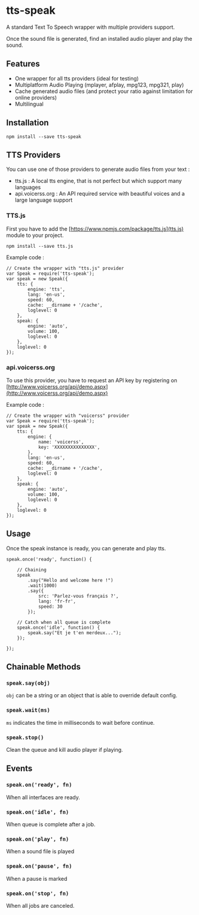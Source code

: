 # tts-speak

A standard Text To Speech wrapper with multiple providers support.

Once the sound file is generated, find an installed audio player and play the sound.

## Features

- One wrapper for all tts providers (ideal for testing)
- Multiplatform Audio Playing (mplayer, afplay, mpg123, mpg321, play)
- Cache generated audio files (and protect your ratio against limitation for online providers)
- Multilingual

## Installation

```
npm install --save tts-speak
```

## TTS Providers

You can use one of those providers to generate audio files from your text :

- tts.js : A local tts engine, that is not perfect but which support many languages
- api.voicerss.org : An API required service with beautiful voices and a large language support

### TTS.js

First you have to add the [https://www.npmjs.com/package/tts.js](tts.js) module to your project.

```
npm install --save tts.js
```

Example code :

```
// Create the wrapper with "tts.js" provider
var Speak = require('tts-speak');
var speak = new Speak({
    tts: {
        engine: 'tts',
        lang: 'en-us',
        speed: 60,
        cache: __dirname + '/cache',
        loglevel: 0
    },
    speak: {
        engine: 'auto',
        volume: 100,
        loglevel: 0
    },
    loglevel: 0
});
```

### api.voicerss.org

To use this provider, you have to request an API key by registering on [http://www.voicerss.org/api/demo.aspx](http://www.voicerss.org/api/demo.aspx)

Example code :

```
// Create the wrapper with "voicerss" provider
var Speak = require('tts-speak');
var speak = new Speak({
    tts: {
        engine: {
            name: 'voicerss',
            key: 'XXXXXXXXXXXXXXX',
        },
        lang: 'en-us',
        speed: 60,
        cache: __dirname + '/cache',
        loglevel: 0
    },
    speak: {
        engine: 'auto',
        volume: 100,
        loglevel: 0
    },
    loglevel: 0
});
```

## Usage

Once the speak instance is ready, you can generate and play tts.

```
speak.once('ready', function() {

    // Chaining
    speak
        .say("Hello and welcome here !")
        .wait(1000)
        .say({
            src: 'Parlez-vous français ?',
            lang: 'fr-fr',
            speed: 30
        });

    // Catch when all queue is complete
    speak.once('idle', function() {
        speak.say("Et je t'en merdeux...");
    });

});
```

## Chainable Methods

### `speak.say(obj)`

`obj` can be a string or an object that is able to override default config.

### `speak.wait(ms)`

`ms` indicates the time in milliseconds to wait before continue.

### `speak.stop()`

Clean the queue and kill audio player if playing.


## Events

### `speak.on('ready', fn)`

When all interfaces are ready.

### `speak.on('idle', fn)`

When queue is complete after a job.

### `speak.on('play', fn)`

When a sound file is played

### `speak.on('pause', fn)`

When a pause is marked

### `speak.on('stop', fn)`

When all jobs are canceled.



